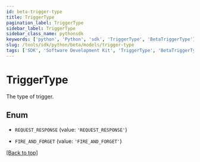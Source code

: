 ```yaml
---
id: beta-trigger-type
title: TriggerType
pagination_label: TriggerType
sidebar_label: TriggerType
sidebar_class_name: pythonsdk
keywords: ['python', 'Python', 'sdk', 'TriggerType', 'BetaTriggerType']
slug: /tools/sdk/python/beta/models/trigger-type
tags: ['SDK', 'Software Development Kit', 'TriggerType', 'BetaTriggerType']
---
```


# TriggerType

The type of trigger.

## Enum

- `REQUEST_RESPONSE` (value: `'REQUEST_RESPONSE'`)

- `FIRE_AND_FORGET` (value: `'FIRE_AND_FORGET'`)

[[Back to top]](#)
